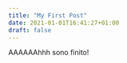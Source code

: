 ```yaml
---
title: "My First Post"
date: 2021-01-01T16:41:27+01:00
draft: false
---
```

AAAAAAhhh sono finito! 
